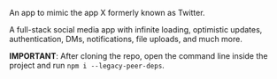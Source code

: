 An app to mimic the app X formerly known as Twitter.

A full-stack social media app with infinite loading, optimistic updates, authentication, DMs, notifications, file uploads, and much more.

**IMPORTANT**: After cloning the repo, open the command line inside the project and run `npm i --legacy-peer-deps`.
